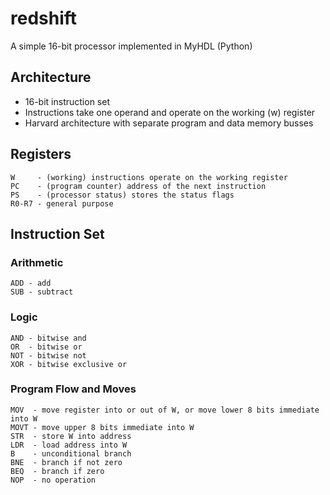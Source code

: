 redshift
========

A simple 16-bit processor implemented in MyHDL (Python)

Architecture
------------

* 16-bit instruction set
* Instructions take one operand and operate on the working (w) register
* Harvard architecture with separate program and data memory busses

Registers
---------

    W     - (working) instructions operate on the working register
    PC    - (program counter) address of the next instruction
    PS    - (processor status) stores the status flags
    R0-R7 - general purpose

Instruction Set
---------------

### Arithmetic

    ADD - add
    SUB - subtract

### Logic

    AND - bitwise and
    OR  - bitwise or
    NOT - bitwise not
    XOR - bitwise exclusive or

### Program Flow and Moves

    MOV  - move register into or out of W, or move lower 8 bits immediate into W
    MOVT - move upper 8 bits immediate into W
    STR  - store W into address
    LDR  - load address into W
    B    - unconditional branch
    BNE  - branch if not zero
    BEQ  - branch if zero
    NOP  - no operation

